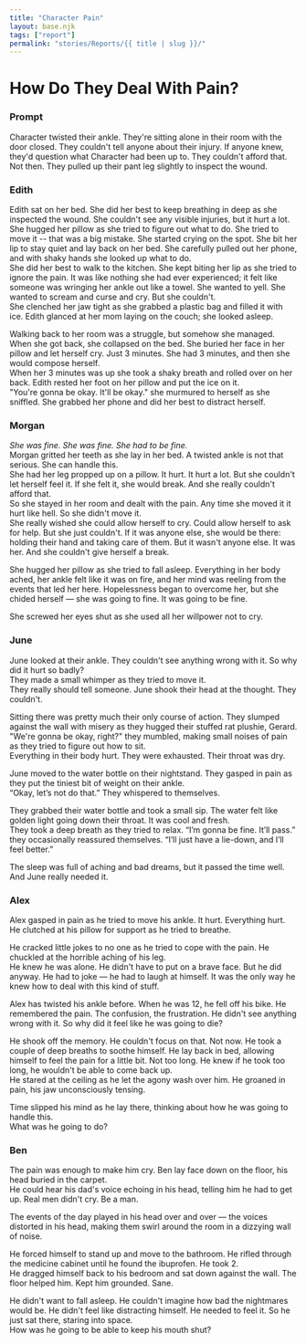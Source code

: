 ```yaml
---
title: "Character Pain"
layout: base.njk
tags: ["report"]
permalink: "stories/Reports/{{ title | slug }}/"
---
```


# How Do They Deal With Pain?

### Prompt

Character twisted their ankle. They're sitting alone in their room with the door closed. They couldn't tell anyone about their injury. If anyone knew, they'd question what Character had been up to. They couldn't afford that. Not then.
They pulled up their pant leg slightly to inspect the wound.

### Edith

Edith sat on her bed. She did her best to keep breathing in deep as she inspected the wound. She couldn't see any visible injuries, but it hurt a lot. She hugged her pillow as she tried to figure out what to do. She tried to move it -- that was a big mistake. She started crying on the spot. She bit her lip to stay quiet and lay back on her bed. She carefully pulled out her phone, and with shaky hands she looked up what to do.\
She did her best to walk to the kitchen. She kept biting her lip as she tried to ignore the pain. It was like nothing she had ever experienced; it felt like someone was wringing her ankle out like a towel. She wanted to yell. She wanted to scream and curse and cry. But she couldn't.\
She clenched her jaw tight as she grabbed a plastic bag and filled it with ice. Edith glanced at her mom laying on the couch; she looked asleep.

Walking back to her room was a struggle, but somehow she managed. When she got back, she collapsed on the bed. She buried her face in her pillow and let herself cry. Just 3 minutes. She had 3 minutes, and then she would compose herself.\
When her 3 minutes was up she took a shaky breath and rolled over on her back. Edith rested her foot on her pillow and put the ice on it.  
"You're gonna be okay. It'll be okay." she murmured to herself as she sniffled. She grabbed her phone and did her best to distract herself.

### Morgan

_She was fine. She was fine. She had to be fine._\
Morgan gritted her teeth as she lay in her bed. A twisted ankle is not that serious. She can handle this.\
She had her leg propped up on a pillow. It hurt. It hurt a lot. But she couldn't let herself feel it. If she felt it, she would break. And she really couldn't afford that.\
So she stayed in her room and dealt with the pain. Any time she moved it it hurt like hell. So she didn't move it.\
She really wished she could allow herself to cry. Could allow herself to ask for help. But she just couldn't. If it was anyone else, she would be there: holding their hand and taking care of them. But it wasn't anyone else. It was her. And she couldn't give herself a break.

She hugged her pillow as she tried to fall asleep. Everything in her body ached, her ankle felt like it was on fire, and her mind was reeling from the events that led her here. Hopelessness began to overcome her, but she chided herself — she was going to fine. It was going to be fine.

She screwed her eyes shut as she used all her willpower not to cry.

### June

June looked at their ankle. They couldn't see anything wrong with it. So why did it hurt so badly?\
They made a small whimper as they tried to move it.  
They really should tell someone. June shook their head at the thought. They couldn't.

Sitting there was pretty much their only course of action. They slumped against the wall with misery as they hugged their stuffed rat plushie, Gerard.\
"We're gonna be okay, right?" they mumbled, making small noises of pain as they tried to figure out how to sit.  
Everything in their body hurt. They were exhausted. Their throat was dry.

June moved to the water bottle on their nightstand. They gasped in pain as they put the tiniest bit of weight on their ankle.  
“Okay, let’s not do that.” They whispered to themselves.

They grabbed their water bottle and took a small sip. The water felt like golden light going down their throat. It was cool and fresh.  
They took a deep breath as they tried to relax.
“I’m gonna be fine. It’ll pass.” they occasionally reassured themselves. “I’ll just have a lie-down, and I’ll feel better.”

The sleep was full of aching and bad dreams, but it passed the time well. And June really needed it.

### Alex

Alex gasped in pain as he tried to move his ankle. It hurt. Everything hurt.\
He clutched at his pillow for support as he tried to breathe.

He cracked little jokes to no one as he tried to cope with the pain. He chuckled at the horrible aching of his leg.\
He knew he was alone. He didn't have to put on a brave face. But he did anyway. He had to joke — he had to laugh at himself. It was the only way he knew how to deal with this kind of stuff.

Alex has twisted his ankle before. When he was 12, he fell off his bike. He remembered the pain. The confusion, the frustration. He didn't see anything wrong with it. So why did it feel like he was going to die?

He shook off the memory. He couldn't focus on that. Not now. He took a couple of deep breaths to soothe himself. He lay back in bed, allowing himself to feel the pain for a little bit. Not too long. He knew if he took too long, he wouldn't be able to come back up.  
He stared at the ceiling as he let the agony wash over him. He groaned in pain, his jaw unconsciously tensing.

Time slipped his mind as he lay there, thinking about how he was going to handle this.  
What was he going to do?

### Ben

The pain was enough to make him cry. Ben lay face down on the floor, his head buried in the carpet.\
He could hear his dad's voice echoing in his head, telling him he had to get up. Real men didn't cry. Be a man.

The events of the day played in his head over and over — the voices distorted in his head, making them swirl around the room in a dizzying wall of noise.

He forced himself to stand up and move to the bathroom. He rifled through the medicine cabinet until he found the ibuprofen. He took 2.\
He dragged himself back to his bedroom and sat down against the wall. The floor helped him. Kept him grounded. Sane.

He didn't want to fall asleep. He couldn't imagine how bad the nightmares would be. He didn't feel like distracting himself. He needed to feel it. So he just sat there, staring into space.\
How was he going to be able to keep his mouth shut?
